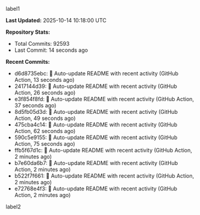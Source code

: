 
label1 
<!-- ACTIVITY_START -->
**Last Updated:** 2025-10-14 10:18:00 UTC

**Repository Stats:**
- Total Commits: 92593
- Last Commit: 14 seconds ago

**Recent Commits:**
- d6d8735ebc: 🤖 Auto-update README with recent activity (GitHub Action, 13 seconds ago)
- 2417144d39: 🤖 Auto-update README with recent activity (GitHub Action, 26 seconds ago)
- e3f854f8fd: 🤖 Auto-update README with recent activity (GitHub Action, 37 seconds ago)
- 8d5fb05d3d: 🤖 Auto-update README with recent activity (GitHub Action, 49 seconds ago)
- 475cba4c14: 🤖 Auto-update README with recent activity (GitHub Action, 62 seconds ago)
- 590c5e9155: 🤖 Auto-update README with recent activity (GitHub Action, 75 seconds ago)
- ffb5f67d1c: 🤖 Auto-update README with recent activity (GitHub Action, 2 minutes ago)
- b7e60da6b7: 🤖 Auto-update README with recent activity (GitHub Action, 2 minutes ago)
- b522f7f661: 🤖 Auto-update README with recent activity (GitHub Action, 2 minutes ago)
- e72768e4f3: 🤖 Auto-update README with recent activity (GitHub Action, 2 minutes ago)
<!-- ACTIVITY_END -->

label2
